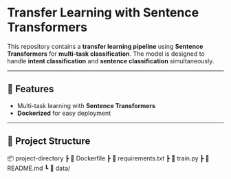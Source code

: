 # Transfer Learning with Sentence Transformers

This repository contains a **transfer learning pipeline** using **Sentence Transformers** for **multi-task classification**. The model is designed to handle **intent classification** and **sentence classification** simultaneously.

---

## 🚀 Features  
- Multi-task learning with **Sentence Transformers**  
- **Dockerized** for easy deployment  

---

## 📂 Project Structure  
📦 project-directory ┣ 📜 Dockerfile ┣ 📜 requirements.txt ┣ 📜 train.py ┣ 📜 README.md ┗ 📂 data/
